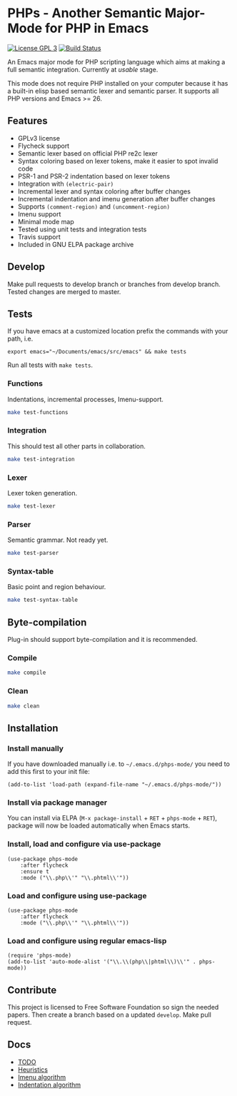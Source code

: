 # PHPs - Another Semantic Major-Mode for PHP in Emacs

[![License GPL 3](https://img.shields.io/badge/license-GPL_3-green.svg)](https://www.gnu.org/licenses/gpl-3.0.txt)
[![Build Status](https://travis-ci.org/cjohansson/emacs-phps-mode.svg?branch=master)](https://travis-ci.org/cjohansson/emacs-phps-mode)

An Emacs major mode for PHP scripting language which aims at making a full semantic integration. Currently at *usable* stage.

This mode does not require PHP installed on your computer because it has a built-in elisp based semantic lexer and semantic parser. It supports all PHP versions and Emacs >= 26.

## Features

* GPLv3 license
* Flycheck support
* Semantic lexer based on official PHP re2c lexer
* Syntax coloring based on lexer tokens, make it easier to spot invalid code
* PSR-1 and PSR-2 indentation based on lexer tokens
* Integration with `(electric-pair)`
* Incremental lexer and syntax coloring after buffer changes
* Incremental indentation and imenu generation after buffer changes
* Supports `(comment-region)` and `(uncomment-region)`
* Imenu support
* Minimal mode map
* Tested using unit tests and integration tests
* Travis support
* Included in GNU ELPA package archive


## Develop

Make pull requests to develop branch or branches from develop branch. Tested changes are merged to master.

## Tests

If you have emacs at a customized location prefix the commands with your path, i.e.

`export emacs="~/Documents/emacs/src/emacs" && make tests`

Run all tests with `make tests`.

### Functions

Indentations, incremental processes, Imenu-support.

``` bash
make test-functions
```

### Integration

This should test all other parts in collaboration.

``` bash
make test-integration
```

### Lexer

Lexer token generation.

``` bash
make test-lexer
```

### Parser

Semantic grammar. Not ready yet.

``` bash
make test-parser
```

### Syntax-table

Basic point and region behaviour.

``` bash
make test-syntax-table
```

## Byte-compilation

Plug-in should support byte-compilation and it is recommended.

### Compile

``` bash
make compile
```

### Clean

``` bash
make clean
```

## Installation

### Install manually

If you have downloaded manually i.e. to `~/.emacs.d/phps-mode/` you need to add this first to your init file:

``` emacs-lisp
(add-to-list 'load-path (expand-file-name "~/.emacs.d/phps-mode/"))
```

### Install via package manager

You can install via ELPA (`M-x package-install` + `RET` + `phps-mode` + `RET`), package will now be loaded automatically when Emacs starts.

### Install, load and configure via use-package

``` emacs-lisp
(use-package phps-mode
    :after flycheck
    :ensure t
    :mode ("\\.php\\'" "\\.phtml\\'"))
```

### Load and configure using use-package

``` emacs-lisp
(use-package phps-mode
    :after flycheck
    :mode ("\\.php\\'" "\\.phtml\\'"))
```

### Load and configure using regular emacs-lisp
``` emacs-lisp
(require 'phps-mode)
(add-to-list 'auto-mode-alist '("\\.\\(php\\|phtml\\)\\'" . phps-mode))
```

## Contribute

This project is licensed to Free Software Foundation so sign the needed papers. Then create a branch based on a updated `develop`. Make pull request.

## Docs

* [TODO](docs/todo.md)
* [Heuristics](docs/heuristics.md)
* [Imenu algorithm](docs/imenu.md)
* [Indentation algorithm](docs/indentation.md)
